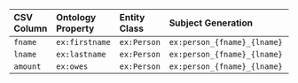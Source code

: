 | CSV Column | Ontology Property | Entity Class | Subject Generation | Datatype |
| :--- | :--- | :--- | :--- | :--- |
| `fname` | `ex:firstname` | `ex:Person` | `ex:person_{fname}_{lname}` | `xsd:string` |
| `lname` | `ex:lastname` | `ex:Person` | `ex:person_{fname}_{lname}` | `xsd:string` |
| `amount` | `ex:owes` | `ex:Person` | `ex:person_{fname}_{lname}` | `xsd:double` |

